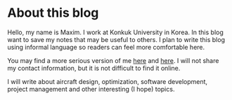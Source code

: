 # About this blog

Hello, my name is Maxim. I work at Konkuk University in Korea. In this blog want to save my notes that may be useful to others. I plan to write this blog using informal language so readers can feel more comfortable here.

You may find a more serious version of me
[here](https://maximtyan.github.io/cv/)
and [here](https://www.linkedin.com/in/maximtyan/). I will not share
my contact information, but it is not difficult to find it online.

I will write about aircraft design, optimization, software development,
project management and other interesting (I hope) topics.
